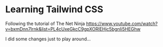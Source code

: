 # Learning Tailwind CSS 

Following the tutorial of The Net Ninja https://www.youtube.com/watch?v=bxmDnn7lrnk&list=PL4cUxeGkcC9gpXORlEHjc5bgnIi5HEGhw 

I did some changes just to play around...

